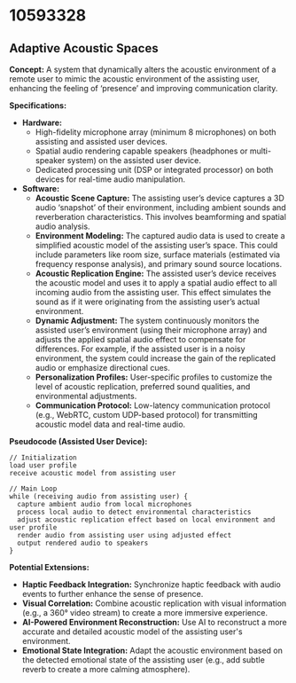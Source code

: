 # 10593328

## Adaptive Acoustic Spaces

**Concept:** A system that dynamically alters the acoustic environment of a remote user to mimic the acoustic environment of the assisting user, enhancing the feeling of ‘presence’ and improving communication clarity.

**Specifications:**

*   **Hardware:**
    *   High-fidelity microphone array (minimum 8 microphones) on both assisting and assisted user devices.
    *   Spatial audio rendering capable speakers (headphones or multi-speaker system) on the assisted user device.
    *   Dedicated processing unit (DSP or integrated processor) on both devices for real-time audio manipulation.
*   **Software:**
    *   **Acoustic Scene Capture:** The assisting user’s device captures a 3D audio ‘snapshot’ of their environment, including ambient sounds and reverberation characteristics. This involves beamforming and spatial audio analysis.
    *   **Environment Modeling:** The captured audio data is used to create a simplified acoustic model of the assisting user’s space. This could include parameters like room size, surface materials (estimated via frequency response analysis), and primary sound source locations.
    *   **Acoustic Replication Engine:** The assisted user’s device receives the acoustic model and uses it to apply a spatial audio effect to all incoming audio from the assisting user. This effect simulates the sound as if it were originating from the assisting user’s actual environment.
    *   **Dynamic Adjustment:**  The system continuously monitors the assisted user’s environment (using their microphone array) and adjusts the applied spatial audio effect to compensate for differences. For example, if the assisted user is in a noisy environment, the system could increase the gain of the replicated audio or emphasize directional cues.
    *   **Personalization Profiles:**  User-specific profiles to customize the level of acoustic replication, preferred sound qualities, and environmental adjustments.
    *   **Communication Protocol:**  Low-latency communication protocol (e.g., WebRTC, custom UDP-based protocol) for transmitting acoustic model data and real-time audio.

**Pseudocode (Assisted User Device):**

```
// Initialization
load user profile
receive acoustic model from assisting user

// Main Loop
while (receiving audio from assisting user) {
  capture ambient audio from local microphones
  process local audio to detect environmental characteristics
  adjust acoustic replication effect based on local environment and user profile
  render audio from assisting user using adjusted effect
  output rendered audio to speakers
}
```

**Potential Extensions:**

*   **Haptic Feedback Integration:**  Synchronize haptic feedback with audio events to further enhance the sense of presence.
*   **Visual Correlation:** Combine acoustic replication with visual information (e.g., a 360° video stream) to create a more immersive experience.
*   **AI-Powered Environment Reconstruction:** Use AI to reconstruct a more accurate and detailed acoustic model of the assisting user's environment.
*   **Emotional State Integration:** Adapt the acoustic environment based on the detected emotional state of the assisting user (e.g., add subtle reverb to create a more calming atmosphere).